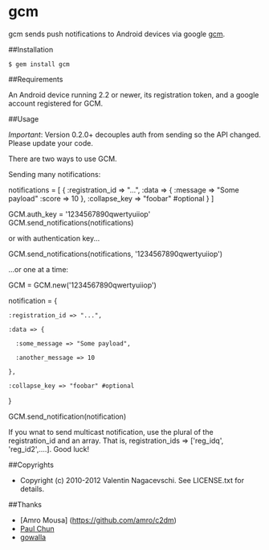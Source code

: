 # gcm

gcm sends push notifications to Android devices via google [gcm](http://developer.android.com/guide/google/gcm/gcm.html).

##Installation

    $ gem install gcm
    
##Requirements

An Android device running 2.2 or newer, its registration token, and a google account registered for GCM.

##Usage

*Important*: Version 0.2.0+ decouples auth from sending so the API changed. Please update your code.

There are two ways to use GCM.

Sending many notifications:

  notifications = [
    {
      :registration_id => "...", 
      :data => {
        :message => "Some payload"
        :score => 10
      },
      :collapse_key => "foobar" #optional
    }
  ]
  
  GCM.auth_key = '1234567890qwertyuiiop'
  GCM.send_notifications(notifications)
  
  or with authentication key...

  GCM.send_notifications(notifications, '1234567890qwertyuiiop')

...or one at a time:

  GCM = GCM.new('1234567890qwertyuiiop')

  notification = {
  
    :registration_id => "...", 
 
    :data => {

      :some_message => "Some payload",

      :another_message => 10

    },

    :collapse_key => "foobar" #optional

  }

  GCM.send_notification(notification)

If you wnat to send multicast notification, use the plural of the registration_id and an array.
That is, registration_ids  => ['reg_idq', 'reg_id2',....].
Good luck!

##Copyrights

* Copyright (c) 2010-2012 Valentin Nagacevschi. See LICENSE.txt for details.

##Thanks
* [Amro Mousa] (https://github.com/amro/c2dm)
* [Paul Chun](https://github.com/sixofhearts)
* [gowalla](https://github.com/gowalla)
